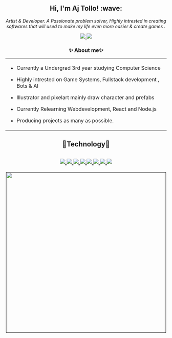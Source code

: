 <!--a -->
<h2 align = "center"> Hi, I'm Aj Tollo! :wave: </h2>
<i> <p align="center">Artist & Developer. A Passionate problem solver, Highly intrested in creating softwares that will used to make my life even more easier & create games .</p> </i>
<!--a -->

<div align = "center">
    <a href = "https://twitter.com/khesirr" target = "_blank">
            <img src="https://img.shields.io/badge/Twitter-1DA1F2?style=for-the-badge&logo=twitter&logoColor=white">
    </a>
    <a href = "https://www.instagram.com/khesir_/" target = "_blank">
            <img src="https://img.shields.io/badge/Instagram-E4405F?style=for-the-badge&logo=instagram&logoColor=white">
    </a>
</div>
<h3 align="center"> ✨ About me✨ </h3>
<div>
<table align="center" width ="100%">
<!--about me -->
<tr>
<td valign = "top"> 

- Currently a Undergrad 3rd year studying Computer Science

- Highly intrested on Game Systems, Fullstack development , Bots & AI

- Illustrator and pixelart mainly draw character and prefabs

- Currently Relearning Webdevelopment, React and Node.js

- Producing projects as many as possible.
</td>
</tr>
</table>
</div>

<!--Languages -->
<h2 align = "center">🚀Technology🚀<h2>
    <p align="center">
        <a href= "" ><img src = "https://img.shields.io/badge/HTML5-E34F26?style=for-the-badge&logo=html5&logoColor=white" >
        <a href= "" ><img src = "https://img.shields.io/badge/CSS3-1572B6?style=for-the-badge&logo=css3&logoColor=white" >
        <a href= "" ><img src = "https://img.shields.io/badge/JavaScript-F7DF1E?style=for-the-badge&logo=javascript&logoColor=black" >
        <a href= "" ><img src = "https://img.shields.io/badge/PHP-777BB4?style=for-the-badge&logo=php&logoColor=white" >
        <a href= "" ><img src = "https://img.shields.io/badge/C%23-239120?style=for-the-badge&logo=c-sharp&logoColor=white" >
        <a href= "" ><img src = "https://img.shields.io/badge/C%2B%2B-00599C?style=for-the-badge&logo=c%2B%2B&logoColor=white" >
        <a href= "" ><img src = "https://img.shields.io/badge/Python-3776AB?style=for-the-badge&logo=python&logoColor=white" >
        <a href= "" ><img src = "https://img.shields.io/badge/Java-ED8B00?style=for-the-badge&logo=java&logoColor=white">
    </p>
<!--Github Stats-->
<p align="center">
  <img width="500px" src="https://github-readme-streak-stats.herokuapp.com?user=khesir&theme=material-palenight&hide_border=true&fire=C77800&ring=7C2AE8&background=1F222E" />
</p>
